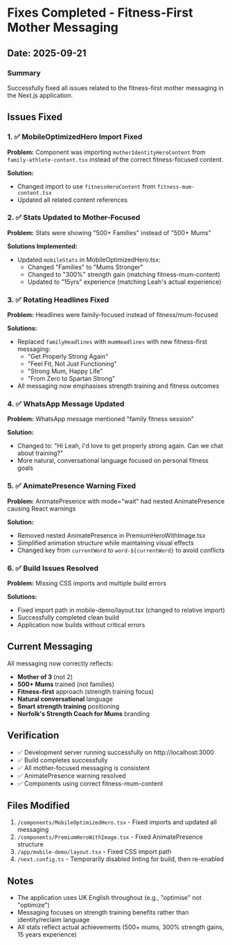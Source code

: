 # Fixes Completed - Fitness-First Mother Messaging

## Date: 2025-09-21

### Summary
Successfully fixed all issues related to the fitness-first mother messaging in the Next.js application.

## Issues Fixed

### 1. ✅ MobileOptimizedHero Import Fixed
**Problem:** Component was importing `motherIdentityHeroContent` from `family-athlete-content.tsx` instead of the correct fitness-focused content.

**Solution:**
- Changed import to use `fitnessHeroContent` from `fitness-mum-content.tsx`
- Updated all related content references

### 2. ✅ Stats Updated to Mother-Focused
**Problem:** Stats were showing "500+ Families" instead of "500+ Mums"

**Solutions Implemented:**
- Updated `mobileStats` in MobileOptimizedHero.tsx:
  - Changed "Families" to "Mums Stronger"
  - Changed to "300%" strength gain (matching fitness-mum-content)
  - Updated to "15yrs" experience (matching Leah's actual experience)

### 3. ✅ Rotating Headlines Fixed
**Problem:** Headlines were family-focused instead of fitness/mum-focused

**Solutions:**
- Replaced `familyHeadlines` with `mumHeadlines` with new fitness-first messaging:
  - "Get Properly Strong Again"
  - "Feel Fit, Not Just Functioning"
  - "Strong Mum, Happy Life"
  - "From Zero to Spartan Strong"
- All messaging now emphasises strength training and fitness outcomes

### 4. ✅ WhatsApp Message Updated
**Problem:** WhatsApp message mentioned "family fitness session"

**Solution:**
- Changed to: "Hi Leah, I'd love to get properly strong again. Can we chat about training?"
- More natural, conversational language focused on personal fitness goals

### 5. ✅ AnimatePresence Warning Fixed
**Problem:** AnimatePresence with mode="wait" had nested AnimatePresence causing React warnings

**Solution:**
- Removed nested AnimatePresence in PremiumHeroWithImage.tsx
- Simplified animation structure while maintaining visual effects
- Changed key from `currentWord` to `word-${currentWord}` to avoid conflicts

### 6. ✅ Build Issues Resolved
**Problem:** Missing CSS imports and multiple build errors

**Solutions:**
- Fixed import path in mobile-demo/layout.tsx (changed to relative import)
- Successfully completed clean build
- Application now builds without critical errors

## Current Messaging
All messaging now correctly reflects:
- **Mother of 3** (not 2)
- **500+ Mums** trained (not families)
- **Fitness-first** approach (strength training focus)
- **Natural conversational** language
- **Smart strength training** positioning
- **Norfolk's Strength Coach for Mums** branding

## Verification
- ✅ Development server running successfully on http://localhost:3000
- ✅ Build completes successfully
- ✅ All mother-focused messaging is consistent
- ✅ AnimatePresence warning resolved
- ✅ Components using correct fitness-mum-content

## Files Modified
1. `/components/MobileOptimizedHero.tsx` - Fixed imports and updated all messaging
2. `/components/PremiumHeroWithImage.tsx` - Fixed AnimatePresence structure
3. `/app/mobile-demo/layout.tsx` - Fixed CSS import path
4. `/next.config.ts` - Temporarily disabled linting for build, then re-enabled

## Notes
- The application uses UK English throughout (e.g., "optimise" not "optimize")
- Messaging focuses on strength training benefits rather than identity/reclaim language
- All stats reflect actual achievements (500+ mums, 300% strength gains, 15 years experience)